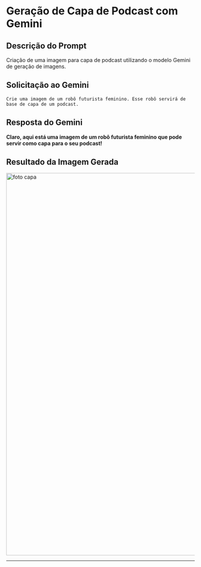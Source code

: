 # Geração de Capa de Podcast com Gemini

## Descrição do Prompt
Criação de uma imagem para capa de podcast utilizando o modelo Gemini de geração de imagens.

## Solicitação ao Gemini
```prompt
Crie uma imagem de um robô futurista feminino. Esse robô servirá de base de capa de um podcast.
```

## Resposta do Gemini
**Claro, aqui está uma imagem de um robô futurista feminino que pode servir como capa para o seu podcast!**

## Resultado da Imagem Gerada

<img width="1024" height="1024" alt="foto capa" src="https://github.com/user-attachments/assets/0b8081a5-ec28-4fc2-943b-890df3855c80" />

---
